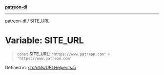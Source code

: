 [**patreon-dl**](../README.md)

***

[patreon-dl](../README.md) / SITE\_URL

# Variable: SITE\_URL

> `const` **SITE\_URL**: `"https://www.patreon.com"` = `'https://www.patreon.com'`

Defined in: [src/utils/URLHelper.ts:5](https://github.com/patrickkfkan/patreon-dl/blob/13dcc2ff5398507f6088673ed657c12686142841/src/utils/URLHelper.ts#L5)
